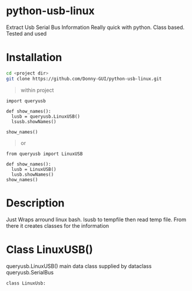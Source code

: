 # python-usb-linux
Extract Usb Serial Bus Information Really quick with python. Class based. Tested and used


# Installation

```Bash
cd <project dir>
git clone https://github.com/Donny-GUI/python-usb-linux.git

```

> within project

```Python3
import queryusb

def show_names():
  lusb = queryusb.LinuxUSB()
  lsusb.showNames()

show_names()

```
> or

```Python3
from queryusb import LinuxUSB

def show_names():
  lusb = LinuxUSB()
  lusb.showNames()
show_names()

```

# Description

Just Wraps arround linux bash. lsusb to tempfile then read temp file. From there it creates classes for the information

# Class LinuxUSB()

queryusb.LinuxUSB()
main data class
supplied by dataclass queryusb.SerialBus


```Python3
class LinuxUsb:
```

